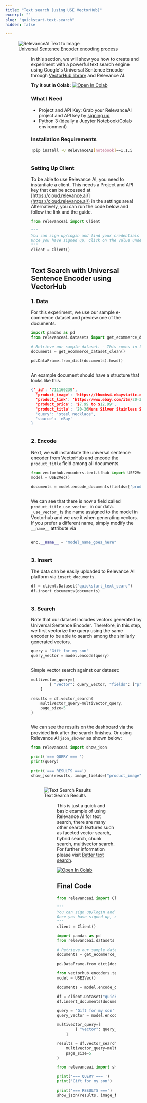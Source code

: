 ```yaml
---
title: "Text search (using USE VectorHub)"
excerpt: ""
slug: "quickstart-text-search"
hidden: false

---
```


<figure>
<img src="https://github.com/RelevanceAI/RelevanceAI-readme-docs/blob/1.1.5/docs_template/GETTING_STARTED/example-applications/_assets/RelevanceAI_text_search.png?raw=true"
     alt="RelevanceAI Text to Image"
     style="width: 100% vertical-align: middle"/>
<figcaption>
<a href="https://tfhub.dev/google/universal-sentence-encoder/4">Universal Sentence Encoder encoding process</a>
</figcaption>

<figure>

In this section, we will show you how to create and experiment with a powerful text search engine using Google's Universal Sentence Encoder through [VectorHub library](https://github.com/RelevanceAI/vectorhub) and Relevance AI.

**Try it out in Colab:** [![Open In Colab](https://colab.research.google.com/assets/colab-badge.svg)](https://colab.research.google.com/github/RelevanceAI/RelevanceAI-readme-docs/blob/1.1.5/docs/GETTING_STARTED/example-applications/_notebooks/RelevanceAI-ReadMe-Text-Search-using-USE-VectorHub.ipynb)


### What I Need
* Project and API Key: Grab your RelevanceAI project and API key by [signing up](https://cloud.relevance.ai/ )
* Python 3 (ideally a Jupyter Notebook/Colab environment)

### Installation Requirements


```bash Bash
!pip install -U RelevanceAI[notebook]==1.1.5
```
```bash
```



### Setting Up Client

To be able to use Relevance AI, you need to instantiate a client. This needs a Project and API key that can be accessed at [https://cloud.relevance.ai/](https://cloud.relevance.ai/) in the settings area! Alternatively, you can run the code below and follow the link and the guide.


```python Python (SDK)
from relevanceai import Client

"""
You can sign up/login and find your credentials here: https://cloud.relevance.ai/sdk/api
Once you have signed up, click on the value under `Activation token` and paste it here
"""
client = Client()
```
```python
```


## Text Search with Universal Sentence Encoder using VectorHub


### 1. Data

For this experiment, we use our sample e-commerce dataset and preview one of the documents.


```python Python (SDK)
import pandas as pd
from relevanceai.datasets import get_ecommerce_dataset_clean

# Retrieve our sample dataset. - This comes in the form of a list of documents.
documents = get_ecommerce_dataset_clean()

pd.DataFrame.from_dict(documents).head()
```
```python
```

An example document should have a structure that looks like this.


```json JSON
{'_id': '711160239',
  'product_image': 'https://thumbs4.ebaystatic.com/d/l225/pict/321567405391_1.jpg',
  'product_link': 'https://www.ebay.com/itm/20-36-Mens-Silver-Stainless-Steel-Braided-Wheat-Chain-Necklace-Jewelry-3-4-5-6MM-/321567405391?pt=LH_DefaultDomain_0&var=&hash=item4adee9354f',
  'product_price': '$7.99 to $12.99',
  'product_title': '20-36Mens Silver Stainless Steel Braided Wheat Chain Necklace Jewelry 3/4/5/6MM"',
  'query': 'steel necklace',
  'source': 'eBay'
}
```
```json
```

### 2. Encode

Next, we will instantiate the universal sentence encoder from VectorHub and encode the `product_title` field among all documents.


```python Python (SDK)
from vectorhub.encoders.text.tfhub import USE2Vec
model = USE2Vec()

documents = model.encode_documents(fields=['product_title'], documents=documents)
```
```python
```


We can see that there is now a field called `product_title_use_vector_` in our data.
`_use_vector_` is the name assigned to the model in Vectorhub and we use it when generating vectors.
If you prefer a different name, simply modify the `__name__` attribute via


```python Python (SDK)

enc.__name__ = "model_name_goes_here"
```
```python
```

### 3. Insert

The data can be easily uploaded to Relevance AI platform via `insert_documents`.


```python Python (SDK)
df = client.Dataset("quickstart_text_searc")
df.insert_documents(documents)
```
```python
```

### 3. Search

Note that our dataset includes vectors generated by Universal Sentence Encoder. Therefore, in this step, we first vectorize the query using the same encoder to be able to search among the similarly generated vectors.


```python Python (SDK)
query = 'Gift for my son'
query_vector = model.encode(query)
```
```python
```


Simple vector search against our dataset:

```python Python (SDK)
multivector_query=[
        { "vector": query_vector, "fields": ["product_title_use_vector_"]}
    ]

results = df.vector_search(
    multivector_query=multivector_query,
    page_size=5
)
```
```python
```


We can see the results on the dashboard via the provided link after the search finishes. Or using Relevance AI `json_shower` as shown below:

```python Python (SDK)
from relevanceai import show_json

print('=== QUERY === ')
print(query)

print('=== RESULTS ===')
show_json(results, image_fields=["product_image"], text_fields=["product_title"])
```
```python
```



<figure>
<img src="https://github.com/RelevanceAI/RelevanceAI-readme-docs/blob/1.1.5/docs_template/GETTING_STARTED/example-applications/_assets/RelevanceAI_text_search_results.png?raw=true"
     alt="Text Search Results"
     style="width: 100% vertical-align: middle"/>
<figcaption>Text Search Results</figcaption>

<figure>

This is just a quick and basic example of using Relevance AI for text search, there are many other search features such as faceted vector search, hybrid search, chunk search, multivector search. For further information please visit [Better text search](doc:better-text-search).


[![Open In Colab](https://colab.research.google.com/assets/colab-badge.svg)](https://colab.research.google.com/github/RelevanceAI/RelevanceAI-readme-docs/blob/1.1.5/docs/GETTING_STARTED/example-applications/_notebooks/RelevanceAI-ReadMe-Text-Search-using-USE-VectorHub.ipynb)



## Final Code

```python Python (SDK)
from relevanceai import Client

"""
You can sign up/login and find your credentials here: https://cloud.relevance.ai/sdk/api
Once you have signed up, click on the value under `Activation token` and paste it here
"""
client = Client()

import pandas as pd
from relevanceai.datasets import get_ecommerce_dataset_clean

# Retrieve our sample dataset. - This comes in the form of a list of documents.
documents = get_ecommerce_dataset_clean()

pd.DataFrame.from_dict(documents).head()

from vectorhub.encoders.text.tfhub import USE2Vec
model = USE2Vec()

documents = model.encode_documents(fields=['product_title'], documents=documents)

df = client.Dataset("quickstart_text_searc")
df.insert_documents(documents)

query = 'Gift for my son'
query_vector = model.encode(query)

multivector_query=[
        { "vector": query_vector, "fields": ["product_title_use_vector_"]}
    ]

results = df.vector_search(
    multivector_query=multivector_query,
    page_size=5
)

from relevanceai import show_json

print('=== QUERY === ')
print('Gift for my son')

print('=== RESULTS ===')
show_json(results, image_fields=["product_image"], text_fields=["product_title"])
```
```python
```

